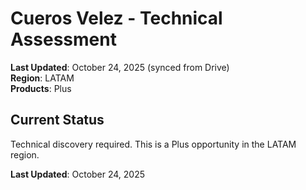 # Cueros Velez - Technical Assessment

**Last Updated**: October 24, 2025 (synced from Drive)  
**Region**: LATAM  
**Products**: Plus

## Current Status

Technical discovery required. This is a Plus opportunity in the LATAM region.

**Last Updated**: October 24, 2025
